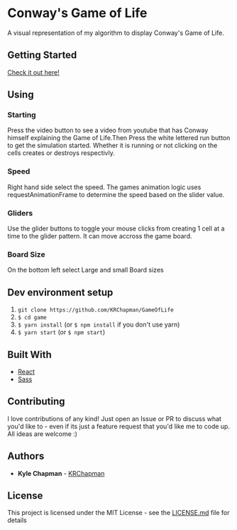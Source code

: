 # Conway's Game of Life

A visual representation of my algorithm to display Conway's Game of Life.

## Getting Started

[Check it out here!](https://krchapman.github.io/GameOfLife/)

## Using

### Starting

Press the video button to see a video from youtube that has Conway himself explaining the Game of Life.Then Press the white lettered run button to get the simulation started. Whether it is running or not clicking on the cells creates or destroys respectivly.

### Speed

Right hand side select the speed. The games animation logic uses requestAnimationFrame to determine the speed based on the slider value.

### Gliders

Use the glider buttons to toggle your mouse clicks from creating 1 cell at a time to the glider pattern. It can move accross the game board.

### Board Size

On the bottom left select Large and small Board sizes


## Dev environment setup


1. `git clone https://github.com/KRChapman/GameOfLife`
2. `$ cd game`
3. `$ yarn install` (or `$ npm install` if you don't use yarn)
4. `$ yarn start` (or `$ npm start`)


## Built With

* [React](https://reactjs.org/)
* [Sass](https://sass-lang.com/) 


## Contributing

I love contributions of any kind! Just open an Issue or PR to discuss what you'd like to - even if its just a feature request that you'd like me to code up. All ideas are welcome :)

## Authors

* **Kyle Chapman**  - [KRChapman](https://github.com/KRChapman)

## License

This project is licensed under the MIT License - see the [LICENSE.md](LICENSE.md) file for details
